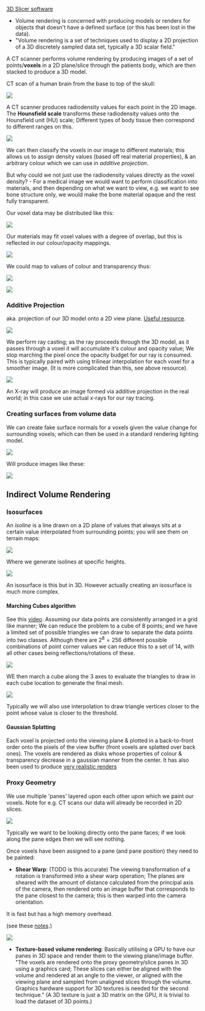 [3D Slicer software](https://www.slicer.org/)
- Volume rendering is concerned with producing models or renders for objects that doesn't have a defined surface (or this has been lost in the data).
- "Volume rendering is a set of techniques used to display a 2D projection of a 3D discretely sampled data set, typically a 3D scalar field."

A CT scanner performs volume rendering by producing images of a set of points/**voxels** in a 2D plane/slice through the patients body, which are then stacked to produce a 3D model.

CT scan of a human brain from the base to top of the skull:

![](misc/Pasted%20image%2020231205201912.png)


A CT scanner produces radiodensity values for each point in the 2D image. The **Hounsfield scale** transforms these radiodensity values onto the Hounsfield unit (HU) scale; Different types of body tissue then correspond to different ranges on this.

![](misc/Pasted%20image%2020231205202403.png)

We can then classify the voxels in our image to different materials; this allows us to assign density values (based off real material properties), & an arbitrary colour which we can use in *additive projection*.

But why could we not just use the radiodensity values directly as the voxel density? - For a medical image we would want to perform classification into materials, and then depending on what we want to view, e.g. we want to see bone structure only, we would make the bone material opaque and the rest fully transparent.

Our voxel data may be distributed like this:

![](misc/Pasted%20image%2020231205212354.png)

Our materials may fit voxel values with a degree of overlap, but this is reflected in our colour/opacity mappings.

![](misc/Pasted%20image%2020231205212457.png)

We could map to values of colour and transparency thus:

![](misc/Pasted%20image%2020231205212513.png)

![](misc/Pasted%20image%2020231205212524.png)

### Additive Projection
aka. projection of our 3D model onto a 2D view plane.
[Useful resource](https://web.cs.wpi.edu/~matt/courses/cs563/talks/powwie/p1/ray-cast.htm).

![](misc/Pasted%20image%2020231205211232.png)

We perform ray casting; as the ray proceeds through the 3D model, as it passes through a voxel it will accumulate it's colour and opacity value; We stop marching the pixel once the opacity budget for our ray is consumed. This is typically paired with using trilinear interpolation for each voxel for a smoother image.
(It is more complicated than this, see above resource).

![](misc/Pasted%20image%2020231205210412.png)

An X-ray will produce an image formed via additive projection in the real world; in this case we use actual x-rays for our ray tracing.


### Creating surfaces from volume data

We can create fake surface normals for a voxels given the value change for surrounding voxels; which can then be used in a standard rendering lighting model.

![](misc/Pasted%20image%2020231205212756.png)

Will produce images like these:

![](misc/Pasted%20image%2020231205211608.png)


## Indirect Volume Rendering

### Isosurfaces

An *isoline* is a line drawn on a 2D plane of values that always sits at a certain value interpolated from surrounding points; you will see them on terrain maps:

![](misc/Pasted%20image%2020231206015138.png)

Where we generate isolines at specific heights.

![](misc/Pasted%20image%2020231206015402.png)

An isosurface is this but in 3D. However actually creating an isosurface is much more complex.

#### Marching Cubes algorithm
See this [video](https://www.youtube.com/watch?v=M3iI2l0ltbE).
Assuming our data points are consistently arranged in a grid like manner; We can reduce the problem to a cube of 8 points; and we have a limited set of possible triangles we can draw to separate the data points into two classes. Although there are $2^8=256$ different possible combinations of point corner values we can reduce this to a set of 14, with all other cases being reflections/rotations of these.

![](misc/Pasted%20image%2020231206015851.png)

WE then march a cube along the 3 axes to evaluate the triangles to draw in each cube location to generate the final mesh.

![](misc/Pasted%20image%2020231206020053.png)

Typically we will also use interpolation to draw triangle vertices closer to the point whose value is closer to the threshold.

#### Gaussian Splatting
Each voxel is projected onto the viewing plane & plotted in a back-to-front order onto the pixels of the view buffer (front voxels are splatted over back ones). The voxels are rendered as disks whose properties of colour & transparency decrease in a gaussian manner from the center.
It has also been used to produce [very realistic renders](https://repo-sam.inria.fr/fungraph/3d-gaussian-splatting/)
### Proxy Geometry

We use multiple 'panes' layered upon each other upon which we paint our voxels. Note for e.g. CT scans our data will already be recorded in 2D slices.

![](misc/Pasted%20image%2020231206020458.png)

Typically we want to be looking directly onto the pane faces; if we look along the pane edges then we will see nothing.

Once voxels have been assigned to a pane (and pane position) they need to be painted:


- **Shear Warp**: (TODO is this accurate) The viewing transformation of a rotation is transformed into a shear warp operation; The planes are sheared with the amount of distance calculated from the principal axis of the camera, then rendered onto an image buffer that corresponds to the pane closest to the camera; this is then warped into the camera orientation.

It is fast but has a high memory overhead.

(see these [notes](https://www3.cs.stonybrook.edu/~qin/courses/visualization/visualization-shear-warping.pdf).)

![](misc/Pasted%20image%2020231206021642.png)

- **Texture-based volume rendering**: Basically utilising a GPU to have our panes in 3D space and render them to the viewing plane/image buffer.
"The voxels are rendered onto the proxy geometry/slice panes in 3D using a graphics card; These slices can either be aligned with the volume and rendered at an angle to the viewer, or aligned with the viewing plane and sampled from unaligned slices through the volume. Graphics hardware support for 3D textures is needed for the second technique." (A 3D texture is just a 3D matrix on the GPU, it is trivial to load the dataset of 3D points.)